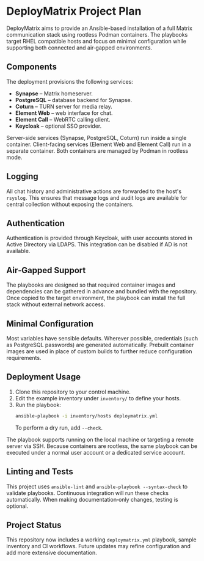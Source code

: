 # DeployMatrix Project Plan

DeployMatrix aims to provide an Ansible-based installation of a full Matrix communication stack using rootless Podman containers. The playbooks target RHEL compatible hosts and focus on minimal configuration while supporting both connected and air‑gapped environments.

## Components

The deployment provisions the following services:

- **Synapse** – Matrix homeserver.
- **PostgreSQL** – database backend for Synapse.
- **Coturn** – TURN server for media relay.
- **Element Web** – web interface for chat.
- **Element Call** – WebRTC calling client.
- **Keycloak** – optional SSO provider.

Server-side services (Synapse, PostgreSQL, Coturn) run inside a single container. Client-facing services (Element Web and Element Call) run in a separate container. Both containers are managed by Podman in rootless mode.

## Logging

All chat history and administrative actions are forwarded to the host's `rsyslog`. This ensures that message logs and audit logs are available for central collection without exposing the containers.

## Authentication

Authentication is provided through Keycloak, with user accounts stored in Active Directory via LDAPS. This integration can be disabled if AD is not available.

## Air‑Gapped Support

The playbooks are designed so that required container images and dependencies can be gathered in advance and bundled with the repository. Once copied to the target environment, the playbook can install the full stack without external network access.

## Minimal Configuration

Most variables have sensible defaults. Wherever possible, credentials (such as PostgreSQL passwords) are generated automatically. Prebuilt container images are used in place of custom builds to further reduce configuration requirements.

## Deployment Usage

1. Clone this repository to your control machine.
2. Edit the example inventory under `inventory/` to define your hosts.
3. Run the playbook:
   ```bash
   ansible-playbook -i inventory/hosts deploymatrix.yml
   ```
   To perform a dry run, add `--check`.

The playbook supports running on the local machine or targeting a remote server via SSH. Because containers are rootless, the same playbook can be executed under a normal user account or a dedicated service account.

## Linting and Tests

This project uses `ansible-lint` and `ansible-playbook --syntax-check` to validate playbooks. Continuous integration will run these checks automatically. When making documentation‑only changes, testing is optional.

## Project Status

This repository now includes a working `deploymatrix.yml` playbook, sample inventory and CI workflows. Future updates may refine configuration and add more extensive documentation.

